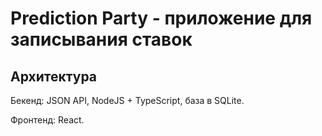 # Prediction Party - приложение для записывания ставок

## Архитектура

Бекенд: JSON API, NodeJS + TypeScript, база в SQLite.

Фронтенд: React.
